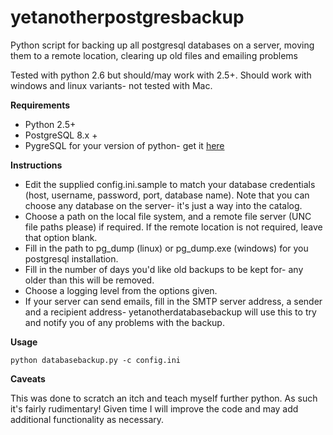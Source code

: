 yetanotherpostgresbackup
========================

Python script for backing up all postgresql databases on a server, moving them to a remote location, clearing up old files and emailing problems

Tested with python 2.6 but should/may work with 2.5+. Should work with windows and linux variants- not tested with Mac.

**Requirements**

  - Python 2.5+
  - PostgreSQL 8.x +
  - PygreSQL for your version of python- get it [here](http://www.pygresql.org/)
  
 **Instructions**

  - Edit the supplied config.ini.sample to match your database credentials (host, username, password, port, database name).  Note that you can choose any database on the server- it's just a way into the catalog. 
  - Choose a path on the local file system, and a remote file server (UNC file paths please) if required. If the remote location is not required, leave that option blank.
  - Fill in the path to pg_dump (linux) or pg_dump.exe (windows) for you postgresql installation.
  - Fill in the number of days you'd like old backups to be kept for- any older than this will be removed.
  - Choose a logging level from the options given.
  - If your server can send emails, fill in the SMTP server address, a sender and a recipient address- yetanotherdatabasebackup will use this to try and notify you of any problems with the backup.

**Usage**

    python databasebackup.py -c config.ini

**Caveats**

  This was done to scratch an itch and teach myself further python. As such it's fairly rudimentary! Given time I will improve the code and may add additional functionality as necessary. 
